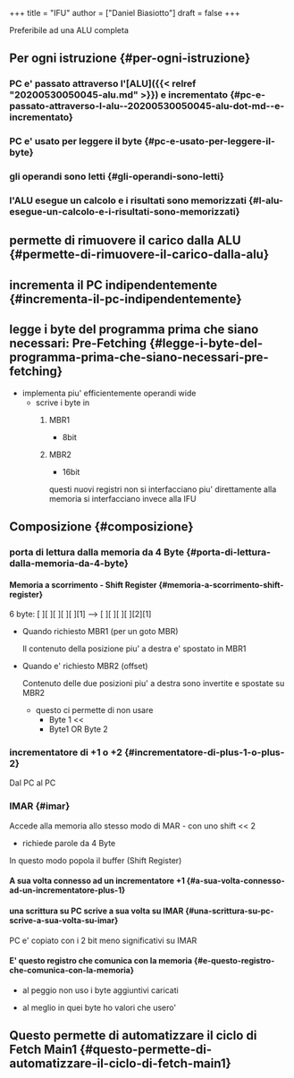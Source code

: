 +++
title = "IFU"
author = ["Daniel Biasiotto"]
draft = false
+++

Preferibile ad una ALU completa


## Per ogni istruzione {#per-ogni-istruzione}


### PC e' passato attraverso l'[ALU]({{< relref "20200530050045-alu.md" >}}) e incrementato {#pc-e-passato-attraverso-l-alu--20200530050045-alu-dot-md--e-incrementato}


### PC e' usato per leggere il byte {#pc-e-usato-per-leggere-il-byte}


### gli operandi sono letti {#gli-operandi-sono-letti}


### l'ALU esegue un calcolo e i risultati sono memorizzati {#l-alu-esegue-un-calcolo-e-i-risultati-sono-memorizzati}


## permette di rimuovere il carico dalla ALU {#permette-di-rimuovere-il-carico-dalla-alu}


## incrementa il PC indipendentemente {#incrementa-il-pc-indipendentemente}


## legge i byte del programma prima che siano necessari: Pre-Fetching {#legge-i-byte-del-programma-prima-che-siano-necessari-pre-fetching}

-   implementa piu' efficientemente operandi wide
    -   scrive i byte in
        1.  MBR1
            -   8bit
        2.  MBR2

            -   16bit

            questi nuovi registri non si interfacciano piu' direttamente alla memoria
            si interfacciano invece alla IFU


## Composizione {#composizione}


### porta di lettura dalla memoria da 4 Byte {#porta-di-lettura-dalla-memoria-da-4-byte}


#### Memoria a scorrimento - Shift Register {#memoria-a-scorrimento-shift-register}

6 byte:
[ ][ ][ ][ ][ ][1] --&gt; [ ][ ][ ][ ][2][1]

<!--list-separator-->

-  Quando richiesto MBR1 (per un goto MBR)

    Il contenuto della posizione piu' a destra e' spostato in MBR1

<!--list-separator-->

-  Quando e' richiesto MBR2 (offset)

    Contenuto delle due posizioni piu' a destra sono invertite e spostate su MBR2

    -   questo ci permette di non usare
        -   Byte 1 &lt;&lt;
        -   Byte1 OR Byte 2


### incrementatore di +1 o +2 {#incrementatore-di-plus-1-o-plus-2}

Dal PC al PC


### IMAR {#imar}

Accede alla memoria allo stesso modo di MAR - con uno shift &lt;&lt; 2

-   richiede parole da 4 Byte

In questo modo popola il buffer (Shift Register)


#### A sua volta connesso ad un incrementatore +1 {#a-sua-volta-connesso-ad-un-incrementatore-plus-1}


#### una scrittura su PC scrive a sua volta su IMAR {#una-scrittura-su-pc-scrive-a-sua-volta-su-imar}

PC e' copiato con i 2 bit meno significativi su IMAR


#### E' questo registro che comunica con la memoria {#e-questo-registro-che-comunica-con-la-memoria}

<!--list-separator-->

-  al peggio non uso i byte aggiuntivi caricati

<!--list-separator-->

-  al meglio in quei byte ho valori che usero'


## Questo permette di automatizzare il ciclo di Fetch Main1 {#questo-permette-di-automatizzare-il-ciclo-di-fetch-main1}

